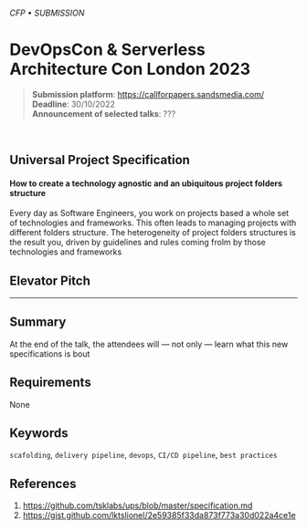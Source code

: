 ###### CFP • SUBMISSION
# DevOpsCon & Serverless Architecture Con London 2023


> **Submission platform**: https://callforpapers.sandsmedia.com/<br>
> **Deadline**: 30/10/2022<br>
> **Announcement of selected talks**: ???

<br>

## Universal Project Specification
#### How to create a technology agnostic and an ubiquitous project folders structure

Every day as Software Engineers, you work on projects based a whole set of technologies and frameworks. 
This often leads to managing projects with different folders structure. 
The heterogeneity of project folders structures is the result you, driven by guidelines and rules coming frolm  by those technologies and frameworks 

## Elevator Pitch 
---



## Summary

At the end of the talk, the attendees will — not only — learn what this new specifications is bout



## Requirements

None

## Keywords

`scafolding`, `delivery pipeline`, `devops`, `CI/CD pipeline`, `best practices`

## References

1. https://github.com/tsklabs/ups/blob/master/specification.md
2. https://gist.github.com/lktslionel/2e59385f33da873f773a30d022a4ce1e
